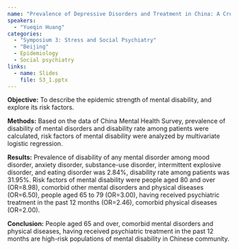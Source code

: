 ```yaml
---
name: "Prevalence of Depressive Disorders and Treatment in China: A Cross-sectional Study"
speakers:
  - "Yueqin Huang"
categories:
  - "Symposium 3: Stress and Social Psychiatry"
  - "Beijing"
  - Epidemiology
  - Social psychiatry
links:
  - name: Slides
    file: S3_1.pptx
---
```


**Objective:** To describe the epidemic strength of mental disability, and explore its risk factors. 

**Methods:** Based on the data of China Mental Health Survey, prevalence of disability of mental disorders and disability rate among patients were calculated, risk factors of mental disability were analyzed by multivariate logistic regression.

**Results:** Prevalence of disability of any mental disorder among mood disorder, anxiety disorder, substance-use disorder, intermittent explosive disorder, and eating disorder was 2.84%, disability rate among patients was 31.95%. Risk factors of mental disability were people aged 80 and over (OR=8.98), comorbid other mental disorders and physical diseases (OR=6.50), people aged 65 to 79 (OR=3.00), having received psychiatric treatment in the past 12 months (OR=2.46), comorbid physical diseases (OR=2.00).

**Conclusion:** People aged 65 and over, comorbid mental disorders and physical diseases, having received psychiatric treatment in the past 12 months are high-risk populations of mental disability in Chinese community.
